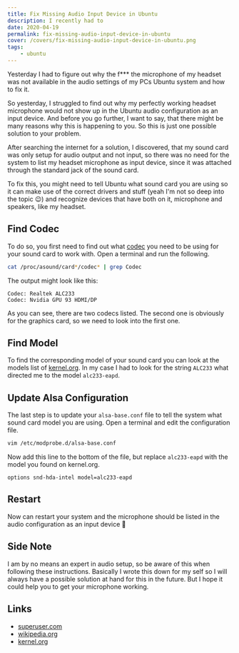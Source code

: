 ```yaml
---
title: Fix Missing Audio Input Device in Ubuntu
description: I recently had to 
date: 2020-04-19
permalink: fix-missing-audio-input-device-in-ubuntu
cover: /covers/fix-missing-audio-input-device-in-ubuntu.png
tags:
    - ubuntu
---
```


Yesterday I had to figure out why the f*** the microphone of my headset was not available in the audio settings of my PCs Ubuntu system and how to fix it. 

<!-- more -->

So yesterday, I struggled to find out why my perfectly working headset microphone would not show up in the Ubuntu audio configuration as an input device. And before you go further, I want to say, that there might be many reasons why this is happening to you. So this is just one possible solution to your problem.

After searching the internet for a solution, I discovered, that my sound card was only setup for audio output and not input, so there was no need for the system to list my headset microphone as input device, since it was attached through the standard jack of the sound card.

To fix this, you might need to tell Ubuntu what sound card you are using so it can make use of the correct drivers and stuff (yeah I'm not so deep into the topic 😉) and recognize devices that have both on it, microphone and speakers, like my headset. 

## Find Codec

To do so, you first need to find out what [codec](https://en.wikipedia.org/wiki/Codec) you need to be using for your sound card to work with. Open a terminal and run the following.

```bash
cat /proc/asound/card*/codec* | grep Codec
```

The output might look like this:

```
Codec: Realtek ALC233
Codec: Nvidia GPU 93 HDMI/DP
```

As you can see, there are two codecs listed. The second one is obviously for the graphics card, so we need to look into the first one.

## Find Model

To find the corresponding model of your sound card you can look at the models list of [kernel.org](https://www.kernel.org/doc/html/latest/sound/hd-audio/models.html). In my case I had to look for the string `ALC233` what directed me to the model `alc233-eapd`. 

## Update Alsa Configuration

The last step is to update your `alsa-base.conf` file to tell the system what sound card model you are using. Open a terminal and edit the configuration file.

```bash
vim /etc/modprobe.d/alsa-base.conf
```

Now add this line to the bottom of the file, but replace `alc233-eapd` with the model you found on kernel.org.

```
options snd-hda-intel model=alc233-eapd
```

## Restart

Now can restart your system and the microphone should be listed in the audio configuration as an input device 🎉

## Side Note

I am by no means an expert in audio setup, so be aware of this when following these instructions. Basically I wrote this down for my self so I will always have a possible solution at hand for this in the future. But I hope it could help you to get your microphone working.

## Links

* [superuser.com](https://superuser.com/questions/1312970/headset-microphone-not-detected-by-pulse-und-alsa)
* [wikipedia.org](https://en.wikipedia.org/wiki/Codec)
* [kernel.org](https://www.kernel.org/doc/html/latest/sound/hd-audio/models.html)